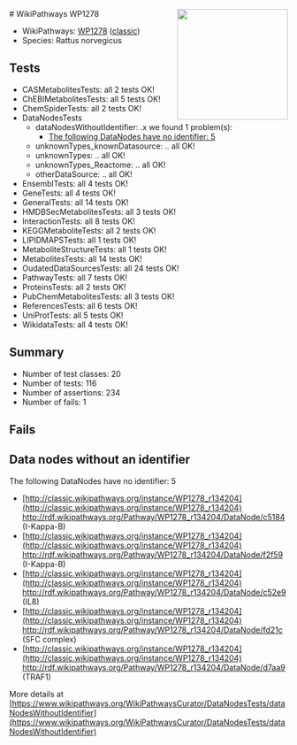 <img style="float: right; width: 200px" src="https://upload.wikimedia.org/wikipedia/commons/thumb/8/83/Wplogo_with_text_500.png/640px-Wplogo_with_text_500.png" />
# WikiPathways WP1278

* WikiPathways: [WP1278](https://wikipathways.org/pathways/WP1278) ([classic](https://classic.wikipathways.org/instance/WP1278))
* Species: Rattus norvegicus
## Tests
* CASMetabolitesTests: all 2 tests OK!
* ChEBIMetabolitesTests: all 5 tests OK!
* ChemSpiderTests: all 2 tests OK!
* DataNodesTests
    * dataNodesWithoutIdentifier: .x we found 1 problem(s):
        * [The following DataNodes have no identifier: 5](#d2d32fa4)
    * unknownTypes_knownDatasource: .. all OK!
    * unknownTypes: .. all OK!
    * unknownTypes_Reactome: .. all OK!
    * otherDataSource: .. all OK!
* EnsemblTests: all 4 tests OK!
* GeneTests: all 4 tests OK!
* GeneralTests: all 14 tests OK!
* HMDBSecMetabolitesTests: all 3 tests OK!
* InteractionTests: all 8 tests OK!
* KEGGMetaboliteTests: all 2 tests OK!
* LIPIDMAPSTests: all 1 tests OK!
* MetaboliteStructureTests: all 1 tests OK!
* MetabolitesTests: all 14 tests OK!
* OudatedDataSourcesTests: all 24 tests OK!
* PathwayTests: all 7 tests OK!
* ProteinsTests: all 2 tests OK!
* PubChemMetabolitesTests: all 3 tests OK!
* ReferencesTests: all 6 tests OK!
* UniProtTests: all 5 tests OK!
* WikidataTests: all 4 tests OK!


## Summary

* Number of test classes: 20
* Number of tests: 116
* Number of assertions: 234
* Number of fails: 1

## Fails

<a name="d2d32fa4" />

## Data nodes without an identifier

The following DataNodes have no identifier: 5

* [http://classic.wikipathways.org/instance/WP1278_r134204](http://classic.wikipathways.org/instance/WP1278_r134204) http://rdf.wikipathways.org/Pathway/WP1278_r134204/DataNode/c5184 (I-Kappa-B)
* [http://classic.wikipathways.org/instance/WP1278_r134204](http://classic.wikipathways.org/instance/WP1278_r134204) http://rdf.wikipathways.org/Pathway/WP1278_r134204/DataNode/f2f59 (I-Kappa-B)
* [http://classic.wikipathways.org/instance/WP1278_r134204](http://classic.wikipathways.org/instance/WP1278_r134204) http://rdf.wikipathways.org/Pathway/WP1278_r134204/DataNode/c52e9 (IL8)
* [http://classic.wikipathways.org/instance/WP1278_r134204](http://classic.wikipathways.org/instance/WP1278_r134204) http://rdf.wikipathways.org/Pathway/WP1278_r134204/DataNode/fd21c (SFC complex)
* [http://classic.wikipathways.org/instance/WP1278_r134204](http://classic.wikipathways.org/instance/WP1278_r134204) http://rdf.wikipathways.org/Pathway/WP1278_r134204/DataNode/d7aa9 (TRAF1)


More details at [https://www.wikipathways.org/WikiPathwaysCurator/DataNodesTests/dataNodesWithoutIdentifier](https://www.wikipathways.org/WikiPathwaysCurator/DataNodesTests/dataNodesWithoutIdentifier)

